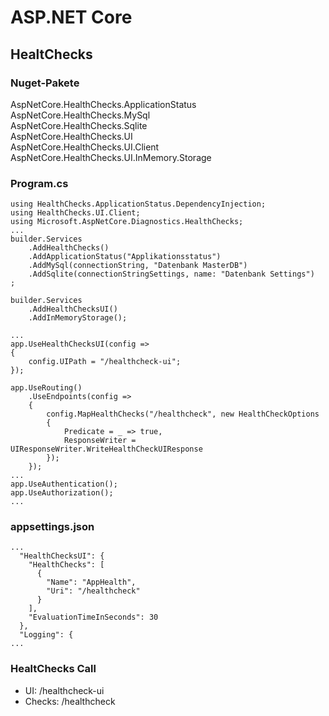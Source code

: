 # ASP.NET Core
## HealtChecks
### Nuget-Pakete
AspNetCore.HealthChecks.ApplicationStatus  
AspNetCore.HealthChecks.MySql  
AspNetCore.HealthChecks.Sqlite  
AspNetCore.HealthChecks.UI  
AspNetCore.HealthChecks.UI.Client  
AspNetCore.HealthChecks.UI.InMemory.Storage  
### Program.cs
```
using HealthChecks.ApplicationStatus.DependencyInjection;
using HealthChecks.UI.Client;
using Microsoft.AspNetCore.Diagnostics.HealthChecks;
...
builder.Services
    .AddHealthChecks()
    .AddApplicationStatus("Applikationsstatus")
    .AddMySql(connectionString, "Datenbank MasterDB")
    .AddSqlite(connectionStringSettings, name: "Datenbank Settings")
;

builder.Services
    .AddHealthChecksUI()
    .AddInMemoryStorage();

...
app.UseHealthChecksUI(config =>
{
    config.UIPath = "/healthcheck-ui";
});

app.UseRouting()
    .UseEndpoints(config =>
    {
        config.MapHealthChecks("/healthcheck", new HealthCheckOptions
        {
            Predicate = _ => true,
            ResponseWriter = UIResponseWriter.WriteHealthCheckUIResponse
        });
    });
...
app.UseAuthentication();
app.UseAuthorization();
...
```
### appsettings.json
```
...
  "HealthChecksUI": {
    "HealthChecks": [
      {
        "Name": "AppHealth",
        "Uri": "/healthcheck"
      }
    ],
    "EvaluationTimeInSeconds": 30
  },
  "Logging": {
...
```
### HealtChecks Call
- UI: /healthcheck-ui
- Checks: /healthcheck
